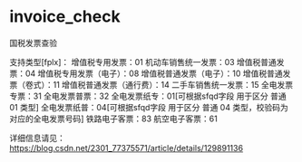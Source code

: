 # invoice_check
国税发票查验

支持类型[fplx]：
	增值税专用发票：01
  机动车销售统一发票：03
  增值税普通发票：04
  增值税专用发票（电子）：08
  增值税普通发票（电子）：10
  增值税普通发票（卷式）：11
  增值税普通发票（通行费）：14
  二手车销售统一发票：15
  全电发票专票：31
  全电发票普票：32
  全电发票纸专：01[可根据sfqd字段 用于区分 普通 01 类型]
  全电发票纸普：04[可根据sfqd字段 用于区分 普通 04 类型，校验码为对应的全电发票号码]
  铁路电子客票：83
  航空电子客票：61

详细信息请见：https://blog.csdn.net/2301_77375571/article/details/129891136

